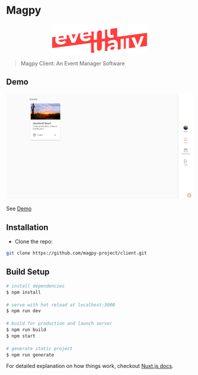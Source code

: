 # Magpy

<p align="center"><img src="./static/icon.png" width="256px" alt="Logo"></p>

> Magpy Client: An Event Manager Software

## Demo

![Demo Screenshot](./screenshot.png)

See [Demo](https://magpy-project.github.io/client/)

## Installation

- Clone the repo:

```bash
git clone https://github.com/magpy-project/client.git
```

## Build Setup

```bash
# install dependencies
$ npm install

# serve with hot reload at localhost:3000
$ npm run dev

# build for production and launch server
$ npm run build
$ npm start

# generate static project
$ npm run generate
```

For detailed explanation on how things work, checkout [Nuxt.js docs](https://nuxtjs.org).

